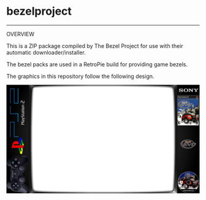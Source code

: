 # bezelproject

-------
OVERVIEW

This is a ZIP package compiled by The Bezel Project for use with their automatic downloader/installer.

The bezel packs are used in a RetroPie build for providing game bezels.

The graphics in this repository follow the following design.

![Sample bezel](https://github.com/thebezelproject/bezelprojectSA-PS2/blob/master/retroarch/overlay/GameBezels/PS2/4x4%20Evo%20(USA).png?raw=true)

